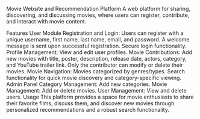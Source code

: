 Movie Website and Recommendation Platform
A web platform for sharing, discovering, and discussing movies, where users can register, contribute, and interact with movie content.

Features
User Module
Registration and Login:
Users can register with a unique username, first name, last name, email, and password.
A welcome message is sent upon successful registration.
Secure login functionality.
Profile Management:
View and edit user profiles.
Movie Contributions:
Add new movies with title, poster, description, release date, actors, category, and YouTube trailer link.
Only the contributor can modify or delete their movies.
Movie Navigation:
Movies categorized by genres/types.
Search functionality for quick movie discovery and category-specific viewing.
Admin Panel
Category Management:
Add new categories.
Movie Management:
Add or delete movies.
User Management:
View and delete users.
Usage
This platform provides a space for movie enthusiasts to share their favorite films, discuss them, and discover new movies through personalized recommendations and a robust search functionality.
